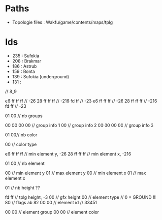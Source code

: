 Paths
====

- Topologie files : Wakfu/game/contents/maps/tplg

Ids
===

- 235 : Sufokia
- 208 : Brakmar
- 186 : Astrub
- 159 : Bonta
- 139 : Sufokia (underground)
- 131 :


// 8_9

e6 ff ff ff // -26
28 ff ff ff // -216
fd ff // -23
e6 ff ff ff // -26
28 ff ff ff // -216
fd ff // -23

01 00 // nb groups

00 00 00 00 // group info 1
00 // group info 2
00 00 00 00 // group info 3

01 00// nb color

00 // color type

e6 ff ff ff // min element y, -26
28 ff ff ff // min element x, -216

01 00 // nb element

00 // min element y
01 // max element y
00 // min element x
01 // max element x

01 // nb height ??

fd ff // tplg height, -3
00 // gfx height
00 // element type // 0 = GROUND !!!
80 // flags
ab 82 00 00 // element id // 33451

00 00 // element group
00 00 // element color
